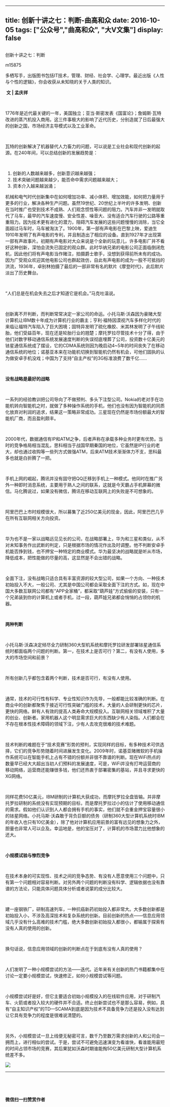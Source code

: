 
---
title:   创新十讲之七：判断-曲高和众
date: 2016-10-05
tags: ["公众号","曲高和众", "大V文集"]
display: false
---


## 



创新十讲之七：判断




m15875




多栖写手，出版图书包括IT技术，管理、财经、社会学、心理学。最近出版《人性与个性的逻辑》，你会收获从未知晓的关于人类的知识。


**&nbsp;文 | 孟庆祥**

&nbsp;

1776年是近代最关键的一年，美国独立；亚当·斯密发表《国富论》；詹姆斯·瓦特改进的蒸汽机投入商用。这三件事极大的影响了近代历史，分别造就了日后最强大的创新之国，市场经济主导模式以及工业革命。

&nbsp;

瓦特的创新解决了机器替代人力畜力的问题，可以说是工业社会和现代创新的起源。在240年间，可以总结创新的发展趋势是：

&nbsp;
1. 创新的人数越来越多，创新意识越来越强；
&nbsp;
1. 技术突破问题越来越少，能否命中需求问题越来越大；
&nbsp;
1. 资本介入越来越汹涌；
&nbsp;

机械和电气时代创新集中在如何增加功率、减小体积、增加效能，如何把力量用于更多的行业，解决各种生产问题。虽然19世纪、20世纪上半叶的许多发明、创新在当时推广也受到技术不成熟、人们观念惯性等问题的阻力。汽车并非一发明就取代了马车，最早的汽车速度慢、安全性差、噪音大、没有适合汽车行驶的公路等重重阻力。因为技术更有进化的潜力，阻碍汽车发展的这些问题慢慢的消除，当它全面超过马车时，马车被淘汰了。1900年，第一部有声电影在巴黎上映，爱迪生1910年发明了有声电影的专利，并且制造出了相应的设备。直到1927年才出现第一部有声故事片。初期有声电影对大众来说是个全新的玩意儿，许多电影厂并不看好这种创新，深怕会流失已固定的观众群。此时华纳兄弟的电影公司正面临倒闭危机，因此他们将有声电影当作赌注，拍摄爵士歌手，没想到获得前所未有的成功。因为广受观众欢迎其他电影公司也群起效仿，自此有声电影的成为一股不可抵挡的洪流，1936年，卓别林拍摄了最后的一部非常有名的默片《摩登时代》，此后默片淡出了历史舞台。

&nbsp;

“人们总是在机会失去之后才知道它是机会。”马克吐温说。

&nbsp;

创新离不开判断，而判断常常决定一家公司的命运。小托马斯·沃森因为豪赌大型计算机让IBM数十年成为计算机行业的霸主；亨利·福特因漠视汽车多样化时代的来临让福特汽车陷入了巨大困境；固特异发明了硫化橡胶、米其林发明了子午线轮胎，他们受益百年，现在还是轮胎行业的翘楚；摩托罗拉尽管技术十分了得，由于他们对数字移动通信系统发展速度判断的失误彻底埋葬了公司，投资数十亿美元的铱星通信系统成了摆设，它的CDMA系统则因为晚启动4~5年的时间丧失了在移动通信系统的地位；诺基亚本来在功能机切换到智能机仍然有机会，可他们固执的认为做安卓手机没戏；中国为了支持“自主产权”的3G标准浪费了数千亿……

&nbsp;

**没有战略是最好的战略**

&nbsp;

一系列的经验教训把公司导向了不做预判、多头下注型公司。Nokia的老对手在功能机转向智能机之时，就做了多种操作系统的手机，他们也没有因为智能机的同质化放弃对利润的追求，结果这一策略非常成功。三星现在仍然是市场份额最大的智能机厂商，而且盈利颇丰。

&nbsp;

2000年代，数据通信有IP和ATM之争，后者声称在承载多种业务时更有优势。当时的竞争格局相当混乱，思科相当于战国早期秦国的地位，它虽然是IP行业的老大，却也通过收购等一些列方式做强ATM，后来ATM技术渐渐体力不支，思科最多也就是白折腾了一把。

&nbsp;

手机上网的崛起，腾讯并没有固守把QQ迁移到手机上一种模式。他同时在推广另外一种即时消息系统，主要用于熟人之间的联系，这就是今天霸占手机屏幕的微信。马化腾说过，如果没有微信，腾讯在移动互联网上的失败是不可想象的。

&nbsp;

阿里巴巴上市时规模很大，所以募集了近250亿美元的现金，因此，阿里巴巴几乎在所有互联网相关方向投资。

&nbsp;

华为也不是一家以战略远见见长的公司，在战略部署上，华为和三星和类似，从不对未知事务作出武断的判定，只是根据市场的情况作出及时调整。他不判断安卓手机能否挣到钱，也不押宝一种特定的商业模式。华为最坚决的战略就是听从市场，降低成本，把性能做的尽量的高，这显然是不会出错的战略。

&nbsp;

全面下注，没有战略只适合具有丰富资源的较大型公司，如果一个方向、一种技术初始投入不大，一般公司、尤其是中国公司都会采取全面下注的方式。如，现在中国大多数互联网公司都有“APP全家桶”，都采取“葫芦娃”方式偷偷的安装，只有一个兄弟装到你的计算机上或者手机，过一段，葫芦娃兄弟都会悄悄的占领你的机器。

&nbsp;

**两种判断**

&nbsp;

小托马斯·沃森决定倾尽全力研制360大型机系统和摩托罗拉研发部署铱星通信系统时都面临两个问题的判断。第一，在技术上是否可行？第二，有没有人使用，多大的市场空间和前景？

&nbsp;

所有创新几乎都包含着两个判断，技术是否可行，有没有人使用。

&nbsp;

通常，技术的可行性有科学、专业性知识作为先导，一般都能比较准确的判断。在商业中的创新都聚焦于接近可行性突破门槛的技术，大量的人会研制更快的芯片，更快的网络。鲜有人有效的提高人类寿命大规模投入。互联网相关领域堆积了大量的创业、创新者。家用机器人这个明显需求巨大的东西缺少有人染指。人们都会在不存在根本性技术障碍的领域下注，少有人去攻克很难的技术难题。

&nbsp;

技术判断的难题在于“技术竞赛”形势的预判，实现同样的目标，有多种技术可供选择，它们的竞争形势随着时间进展发生变化。2009年时，诺基亚赌微软的手机操作系统可以在智能手机上占有不错的份额并非很不靠谱的判断。现在WiFi热点的数量早已经大大超出当初人们预料的发展速度，可是，WiFi并没有打垮运营商的移动网络，运营商还能赚很多钱，他们还热衷于部署密集的基站，并且寻求更快的XG网络。

&nbsp;

同样花费50亿美元，IBM研制的计算机大获成功，而摩托罗拉全盘皆输。并非摩托罗拉研制的系统没有实现预期的目标，而是摩托罗拉过小的估计了使用移动通信的需求。假如他们认识到人人都会拥有手机的事实，他们就不会重金押宝容量很小的铱星网络。小托马斯·沃森敢于背负巨额的债务（研制360大型计算机系统时IBM的年收入也只有10亿美金），除了他对计算机应用前景的富有远见的想象力之外，胆量也非常人可以企及。幸运地是，他的宝压对了，计算机的市场潜力比他想象的还大。

&nbsp;

**小规模试验与惨烈竞争**

&nbsp;

在技术本身的可实现性、技术之间的竞争态势、有没有人愿意使用三个问题中，只有第一个问题相对容易判断。对另外两个问题的判断没有科学、逻辑依据也没有靠谱的方法论，只能具体问题具体分析或者说蒙的成分比较大。

&nbsp;

建一座钢铁厂，研制高速列车，一种抗癌新药初始投入都非常大。大多数创新都是初始投入小，不涉及高深技术和复杂系统的创新。目前创新的热点——信息应用领域几乎没有什么高难的技术门槛，绝大多数创新初始投入都很小，都输属于探索有没有人真的使用的创新。

&nbsp;

换句话说，信息应用领域的创新的判断点在于到底有没有人真的使用？

&nbsp;

人们发明了一种小规模尝试的方法——迭代。近年来有关创新的热门书籍都集中在讨论一定要小规模尝试，快速修正，如何小规模尝试等问题。

&nbsp;

小规模尝试好是好，但它主要适合初始小规模投入的在线软件应用，对于研制汽车、火箭或者投入较大的硬件并不合适。终止创新尝试也不是那么容易，例如，具有“自主知识产权”的TD—SCAMA到底是因为技术不具备竞争力还是投入没有达到让它具有竞争力的程度是很难说清楚的。

&nbsp;

另外，小规模尝试一旦上线便无秘密可言，数千乃至数万需求创新的人和公司会一拥而上，进行相似的尝试。于是，尝试不可避免迅速演变为看谁快，看谁能用最短的时间占领市场的竞赛，其后果犹如沃森时期谁能掏50亿美元研制大型计算机系统差不多。



**<img data-s="300,640" data-type="jpeg" src="http://mmbiz.qpic.cn/mmbiz/fxGMiaL5Zj1gAtMBdoRAfrkfBNF0WEAG9elY136EMERA8zleoqyibsc68mLpoiagDqkzcRhEo0psRuCqoQbcWg52w/0?wx_fmt=jpeg" data-ratio="1" data-w="430"/>**

****

&nbsp;

&nbsp;




**微信扫一扫赞赏作者**













